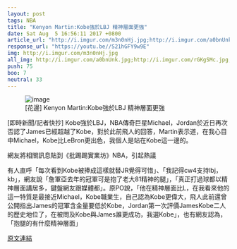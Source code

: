 ```yaml
---
layout: post
tags: NBA
title: "Kenyon Martin:Kobe強於LBJ 精神層面更強"
date: Sat Aug  5 16:56:11 2017 +0800
article_url: "http://i.imgur.com/m3n0nHj.jpg;http://i.imgur.com/a0bnUnk.jpg;http://i.imgur.com/rGKgSMc.jpg;http://www.ballgametime.com/news/11309.html"
response_url: "https://youtu.be//S21hGFY9w9E"
img: http://i.imgur.com/m3n0nHj.jpg
all_img: http://i.imgur.com/a0bnUnk.jpg;http://i.imgur.com/rGKgSMc.jpg;http://upl.stack.com/wp-content/uploads/2015/11/30161513/Kobe-Bryant-vs-LeBron-James.jpg;https://i.ytimg.com/vi/S21hGFY9w9E/maxresdefault.jpg
push: 75
boo: 7
neutral: 33
---
```


<figure>
<img src="http://i.imgur.com/m3n0nHj.jpg" alt="image">
<figcaption>
[花邊] Kenyon Martin:Kobe強於LBJ 精神層面更強
</figcaption>
</figure>



[即時新聞/記者快抄] Kobe強於LBJ，NBA傳奇巨星Michael，Jordan於近日再次否認了James已經超越了Kobe，對於此前飛人的回答，Martin表示道，在我心目中Michael，Kobe比LeBron更出色，我個人是站在Kobe這一邊的。

網友將相關訊息貼到《批踢踢實業坊》NBA，引起熱議

有人直呼「每次看到Kobe被捧成這樣就替JR覺得可惜」、「我記得cw4支持lbj，kb」，網友說「詹軍亞去年的冠軍可是抱了老大81精神的腿」，「真正打過球都以精神層面講居多，鍵盤網友跟媒體都」。原PO說，「他在精神層面比L，在我看來他的這一特質是最接近Michael，Kobe職業生，自己認為Kobe更偉大，飛人此前還曾公開指出James的冠軍含金量要低於Kobe，Jordan第一次評價JamesKobe二人的歷史地位了，在被問及Kobe與James誰更成功，我選Kobe」，也有網友認為，「抱腿的有什麼精神層面」

<a href = "https://www.ptt.cc/bbs/NBA/M.1501923380.A.D53.html">原文連結</a>


